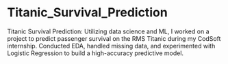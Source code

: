 # Titanic_Survival_Prediction
Titanic Survival Prediction: Utilizing data science and ML, I worked on a project to predict passenger survival on the RMS Titanic during my CodSoft internship. Conducted EDA, handled missing data, and experimented with Logistic Regression to build a high-accuracy predictive model. 
